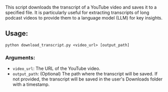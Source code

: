 This script downloads the transcript of a YouTube video and saves it to a specified file.
It is particularly useful for extracting transcripts of long podcast videos to provide them to a language model (LLM) for key insights.

## Usage:
```
python download_transcript.py <video_url> [output_path]
```

### Arguments:
- `video_url`: The URL of the YouTube video.
- `output_path`: (Optional) The path where the transcript will be saved. If not provided, the transcript will be saved in the user's Downloads folder with a timestamp.
